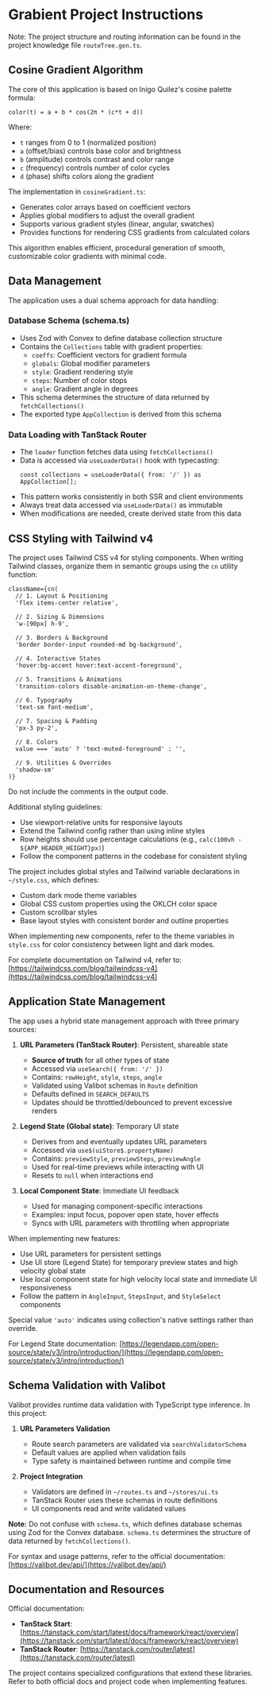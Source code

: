 # Grabient Project Instructions

Note: The project structure and routing information can be found in the project knowledge file `routeTree.gen.ts`.

## Cosine Gradient Algorithm

The core of this application is based on Inigo Quilez's cosine palette formula:

```
color(t) = a + b * cos(2π * (c*t + d))
```

Where:

- `t` ranges from 0 to 1 (normalized position)
- `a` (offset/bias) controls base color and brightness
- `b` (amplitude) controls contrast and color range
- `c` (frequency) controls number of color cycles
- `d` (phase) shifts colors along the gradient

The implementation in `cosineGradient.ts`:

- Generates color arrays based on coefficient vectors
- Applies global modifiers to adjust the overall gradient
- Supports various gradient styles (linear, angular, swatches)
- Provides functions for rendering CSS gradients from calculated colors

This algorithm enables efficient, procedural generation of smooth, customizable color gradients with minimal code.

## Data Management

The application uses a dual schema approach for data handling:

### Database Schema (schema.ts)

- Uses Zod with Convex to define database collection structure
- Contains the `Collections` table with gradient properties:
  - `coeffs`: Coefficient vectors for gradient formula
  - `globals`: Global modifier parameters
  - `style`: Gradient rendering style
  - `steps`: Number of color stops
  - `angle`: Gradient angle in degrees
- This schema determines the structure of data returned by `fetchCollections()`
- The exported type `AppCollection` is derived from this schema

### Data Loading with TanStack Router

- The `loader` function fetches data using `fetchCollections()`
- Data is accessed via `useLoaderData()` hook with typecasting:
  ```tsx
  const collections = useLoaderData({ from: '/' }) as AppCollection[];
  ```
- This pattern works consistently in both SSR and client environments
- Always treat data accessed via `useLoaderData()` as immutable
- When modifications are needed, create derived state from this data

## CSS Styling with Tailwind v4

The project uses Tailwind CSS v4 for styling components. When writing Tailwind classes, organize them in semantic groups using the `cn` utility function:

```tsx
className={cn(
  // 1. Layout & Positioning
  'flex items-center relative',

  // 2. Sizing & Dimensions
  'w-[90px] h-9',

  // 3. Borders & Background
  'border border-input rounded-md bg-background',

  // 4. Interactive States
  'hover:bg-accent hover:text-accent-foreground',

  // 5. Transitions & Animations
  'transition-colors disable-animation-on-theme-change',

  // 6. Typography
  'text-sm font-medium',

  // 7. Spacing & Padding
  'px-3 py-2',

  // 8. Colors
  value === 'auto' ? 'text-muted-foreground' : '',

  // 9. Utilities & Overrides
  'shadow-sm'
)}
```

Do not include the comments in the output code.

Additional styling guidelines:

- Use viewport-relative units for responsive layouts
- Extend the Tailwind config rather than using inline styles
- Row heights should use percentage calculations (e.g., `calc(100vh - ${APP_HEADER_HEIGHT}px)`)
- Follow the component patterns in the codebase for consistent styling

The project includes global styles and Tailwind variable declarations in `~/style.css`, which defines:

- Custom dark mode theme variables
- Global CSS custom properties using the OKLCH color space
- Custom scrollbar styles
- Base layout styles with consistent border and outline properties

When implementing new components, refer to the theme variables in `style.css` for color consistency between light and dark modes.

For complete documentation on Tailwind v4, refer to: [https://tailwindcss.com/blog/tailwindcss-v4](https://tailwindcss.com/blog/tailwindcss-v4)

## Application State Management

The app uses a hybrid state management approach with three primary sources:

1. **URL Parameters (TanStack Router)**: Persistent, shareable state

   - **Source of truth** for all other types of state
   - Accessed via `useSearch({ from: '/' })`
   - Contains: `rowHeight`, `style`, `steps`, `angle`
   - Validated using Valibot schemas in `Route` definition
   - Defaults defined in `SEARCH_DEFAULTS`
   - Updates should be throttled/debounced to prevent excessive renders

2. **Legend State (Global state)**: Temporary UI state

   - Derives from and eventually updates URL parameters
   - Accessed via `use$(uiStore$.propertyName)`
   - Contains: `previewStyle`, `previewSteps`, `previewAngle`
   - Used for real-time previews while interacting with UI
   - Resets to `null` when interactions end

3. **Local Component State**: Immediate UI feedback
   - Used for managing component-specific interactions
   - Examples: input focus, popover open state, hover effects
   - Syncs with URL parameters with throttling when appropriate

When implementing new features:

- Use URL parameters for persistent settings
- Use UI store (Legend State) for temporary preview states and high velocity global state
- Use local component state for high velocity local state and immediate UI responsiveness
- Follow the pattern in `AngleInput`, `StepsInput`, and `StyleSelect` components

Special value `'auto'` indicates using collection's native settings rather than override.

For Legend State documentation: [https://legendapp.com/open-source/state/v3/intro/introduction/](https://legendapp.com/open-source/state/v3/intro/introduction/)

## Schema Validation with Valibot

Valibot provides runtime data validation with TypeScript type inference. In this project:

1. **URL Parameters Validation**

   - Route search parameters are validated via `searchValidatorSchema`
   - Default values are applied when validation fails
   - Type safety is maintained between runtime and compile time

2. **Project Integration**
   - Validators are defined in `~/routes.ts` and `~/stores/ui.ts`
   - TanStack Router uses these schemas in route definitions
   - UI components read and write validated values

**Note:** Do not confuse with `schema.ts`, which defines database schemas using Zod for the Convex database. `schema.ts` determines the structure of data returned by `fetchCollections()`.

For syntax and usage patterns, refer to the official documentation:
[https://valibot.dev/api/](https://valibot.dev/api/)

## Documentation and Resources

Official documentation:

- **TanStack Start**: [https://tanstack.com/start/latest/docs/framework/react/overview](https://tanstack.com/start/latest/docs/framework/react/overview)
- **TanStack Router**: [https://tanstack.com/router/latest](https://tanstack.com/router/latest)

The project contains specialized configurations that extend these libraries. Refer to both official docs and project code when implementing features.
